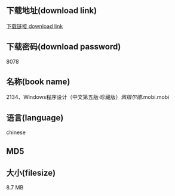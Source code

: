 ## 下载地址(download link)
[下载链接 download link](https://tutu365.netlify.app/?s=2134%E3%80%81Windows%E7%A8%8B%E5%BA%8F%E8%AE%BE%E8%AE%A1%EF%BC%88%E4%B8%AD%E6%96%87%E7%AC%AC%E4%BA%94%E7%89%88%C2%B7%E7%8F%8D%E8%97%8F%E7%89%88%EF%BC%89_%E4%BD%A9%E6%8E%AA%E5%B0%94%E5%BE%B7_.mobi)

## 下载密码(download password)
8078

## 名称(book name)
2134、Windows程序设计（中文第五版·珍藏版）_佩措尔德_.mobi.mobi

## 语言(language)
chinese

## MD5


## 大小(filesize)
8.7 MB
